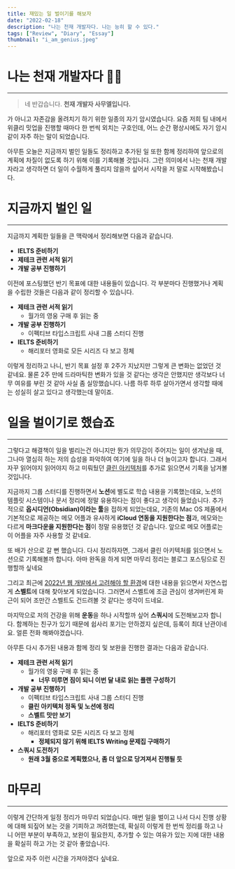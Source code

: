 ```yaml
---
title: 재밌는 일 벌이기를 해보자
date: "2022-02-18"
description: "나는 천재 개발자다. 나는 능히 할 수 있다."
tags: ["Review", "Diary", "Essay"]
thumbnail: "i_am_genius.jpeg"
---
```


# 나는 천재 개발자다 👨‍💻

---

> 네 반갑습니다. **천재 개발자 사무엘입니다.**

가 아니고 자존감을 올려치기 하기 위한 일종의 자기 암시였습니다. 요즘 저희 팀 내에서 위클리 밋업을 진행할 때마다 한 번씩 외치는 구호인데, 어느 순간 평상시에도 자기 암시 같이 자주 하는 말이 되었습니다.

아무튼 오늘은 지금까지 벌인 일들도 정리하고 추가된 일 또한 함께 정리하여 앞으로의 계획에 차질이 없도록 하기 위해 이를 기록해볼 것입니다. 그런 의미에서 나는 천재 개발자라고 생각하면 더 일이 수월하게 풀리지 않을까 싶어서 시작을 저 말로 시작해봤습니다.

# 지금까지 벌인 일

---

지금까지 계획한 일들을 큰 맥락에서 정리해보면 다음과 같습니다.

- **IELTS 준비하기**
- **제테크 관련 서적 읽기**
- **개발 공부 진행하기**

이전에 포스팅했던 반기 목표에 대한 내용들이 있습니다. 각 부분마다 진행했거나 계획을 수립한 것들은 다음과 같이 정리할 수 있습니다.

- **제테크 관련 서적 읽기**
  - 월가의 영웅 구매 후 읽는 중
- **개발 공부 진행하기**
  - 이펙티브 타입스크립트 사내 그룹 스터디 진행
- **IELTS 준비하기**
  - 해리포터 영화로 모든 시리즈 다 보고 정체

이렇게 정리하고 나니, 반기 목표 설정 후 2주가 지났지만 그렇게 큰 변화는 없었던 것 같네요. 물론 2주 만에 드라마틱한 변화가 있을 것 같다는 생각은 안했지만 생각보다 너무 여유를 부린 것 같아 사실 좀 실망했습니다. 나름 하루 하루 살아가면서 생각할 때에는 성실히 살고 있다고 생각했는데 말이죠.

# 일을 벌이기로 했습죠

---

그렇다고 해결책이 일을 벌리는건 아니지만 뭔가 의무감이 주어지는 일이 생겨났을 때, 그나마 열심히 하는 저의 습성을 파악하여 여기에 일을 하나 더 늘이고자 합니다. 그래서 자꾸 읽어야지 읽어야지 하고 미뤄뒀던 [클린 아키텍처](http://www.yes24.com/Product/Goods/77283734)를 추가로 읽으면서 기록을 남겨볼 것입니다.

지금까지 그룹 스터디를 진행하면서 **노션**에 별도로 학습 내용을 기록했는데요, 노션의 템플릿 시스템이나 문서 정리에 정말 유용하다는 점이 좋다고 생각이 들었습니다. 추가적으로 **옵시디언(Obsidian)이라는 툴**을 접하게 되었는데요, 기존의 Mac OS 제품에서 기본적으로 제공하는 메모 어플과 유사하게 **iCloud 연동을 지원한다는 점**과, 메모와는 다르게 **마크다운을 지원한다는 점**이 정말 유용했던 것 같습니다. 앞으로 메모 어플로는 이 어플을 자주 사용할 것 같네요.

또 배가 산으로 갈 뻔 했습니다. 다시 정리하자면, 그래서 클린 아키텍처를 읽으면서 노션으로 기록해볼까 합니다. 아마 완독을 하게 되면 마무리 정리는 블로그 포스팅으로 진행할까 싶네요

그리고 최근에 [2022년 웹 개발에서 고려해야 할 환경](https://engineering.linecorp.com/ko/blog/the-baseline-for-web-development-in-2022/)에 대한 내용을 읽으면서 자연스럽게 **스벨트**에 대해 찾아보게 되었습니다. 그러면서 스벨트에 조금 관심이 생겨버린게 화근이 되어 조만간 스벨트도 건드려볼 것 같다는 생각이 드네요.

마지막으로 저의 건강을 위해 **운동**을 하나 시작할까 싶어 **스쿼시**에 도전해보고자 합니다. 함께하는 친구가 있기 때문에 쉽사리 포기는 안하겠지 싶은데, 등록이 최대 난관이네요. 얼른 전화 해봐야겠습니다.

아무튼 다시 추가된 내용과 함께 정리 및 보완을 진행한 결과는 다음과 같습니다.

- **제테크 관련 서적 읽기**
  - 월가의 영웅 구매 후 읽는 중
    - **너무 미루면 짐이 되니 이번 달 내로 읽는 플랜 구성하기**
- **개발 공부 진행하기**
  - 이펙티브 타입스크립트 사내 그룹 스터디 진행
  - **클린 아키텍처 정독 및 노션에 정리**
  - **스벨트 맛만 보기**
- **IELTS 준비하기**
  - 해리포터 영화로 모든 시리즈 다 보고 정체
    - **정체되지 않기 위해 IELTS Writing 문제집 구매하기**
- **스쿼시 도전하기**
  - **원래 3월 중으로 계획했으나, 좀 더 앞으로 당겨져서 진행될 듯**

# 마무리

---

이렇게 간단하게 일정 정리가 마무리 되었습니다. 매번 일을 벌이고 나서 다시 진행 상황에 대해 되짚어 보는 것을 기피하고 꺼려했는데, 확실히 이렇게 한 번씩 정리를 하고 나니 어떤 부분이 부족하고, 보완이 필요한지, 추가할 수 있는 여유가 있는 지에 대한 내용을 확실히 하고 가는 것 같아 좋았습니다.

앞으로 자주 이런 시간을 가져야겠다 싶네요.
